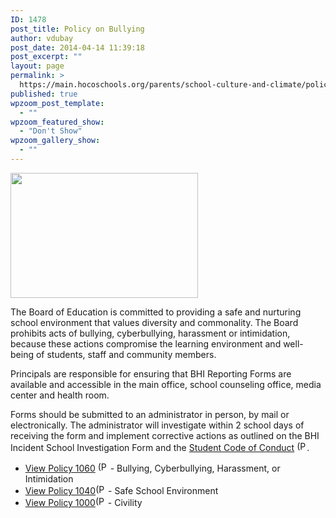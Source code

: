 ```yaml
---
ID: 1478
post_title: Policy on Bullying
author: vdubay
post_date: 2014-04-14 11:39:18
post_excerpt: ""
layout: page
permalink: >
  https://main.hocoschools.org/parents/school-culture-and-climate/policy-on-bullying/
published: true
wpzoom_post_template:
  - ""
wpzoom_featured_show:
  - "Don't Show"
wpzoom_gallery_show:
  - ""
---
```

<img class="pict" src="/f/parents/bully_pic4.jpg" alt="" width="300" height="200" />

<p>The Board of Education is committed to providing a safe and nurturing school environment that values diversity and commonality. The Board prohibits acts of bullying, cyberbullying, harassment or intimidation, because these actions  compromise the learning environment and well-being of students, staff and community members.</p>

<p>Principals are responsible for ensuring that BHI Reporting Forms are available and accessible in the main office, school counseling office, media center and health room.</p>

<p>Forms should be submitted to an administrator in person, by mail or electronically. The administrator will investigate within 2 school days of receiving the form and implement corrective actions as outlined on the BHI Incident School Investigation Form and the <a href="/f/board/policies/codeofconduct13-14.pdf">Student Code of Conduct</a> <img src="/f/images/bullet-pdf.gif" border="0" align="bottom" width="16" height="16" alt="(PDF)">.</p>

<ul>
  <li><a href="/f/board/policies/1060.pdf">View Policy 1060</a> <img src="/f/images/bullet-pdf.gif" border="0" align="bottom" width="16" height="16" alt="(PDF)"> - Bullying, Cyberbullying, Harassment, or Intimidation</li>
  <li><a href="/f/board/policies/1040.pdf">View Policy 1040</a><img src="/f/images/bullet-pdf.gif" border="0" align="bottom" width="16" height="16" alt="(PDF)"> - Safe School Environment</li>
  <li><a href="/f/board/policies/1000.pdf">View Policy 1000</a><img src="/f/images/bullet-pdf.gif" border="0" align="bottom" width="16" height="16" alt="(PDF)"> - Civility</li>
</ul>